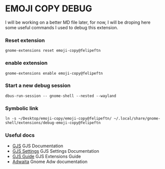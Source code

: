 # EMOJI COPY DEBUG

I will be working on a better MD file later, for now, I will be droping here
some useful commands I used to debug this extension.

### Reset extension

`gnome-extensions reset emoji-copy@felipeftn`

### enable extension

`gnome-extensions enable emoji-copy@felipeftn`

### Start a new debug session

`dbus-run-session -- gnome-shell --nested --wayland`

### Symbolic link

`ln -s ~/Desktop/emoji-copy/emoji-copy@felipeftn/ ~/.local/share/gnome-shell/extensions/debug-emoji-copy@felipeftn`

### Useful docs

- [GJS](https://gjs-docs.gnome.org/) GJS Documentation
- [GJS Settings](https://gjs-docs.gnome.org/gio20~2.0/gio.settings) GJS Settings Documentation
- [GJS Guide](https://gjs.guide/guides/) GJS Extensions Guide
- [Adwaita](https://gnome.pages.gitlab.gnome.org/libadwaita/doc/main/index.html) Gnome Adw documentation
